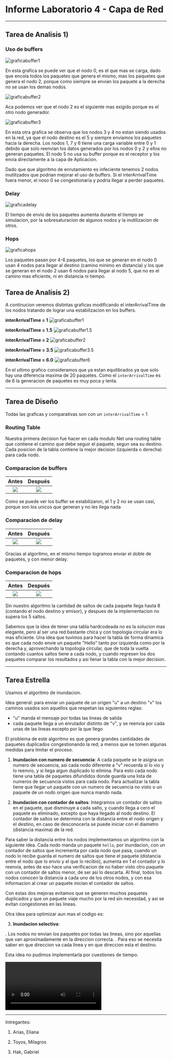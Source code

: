 # Informe Laboratorio 4 - Capa de Red

----

## Tarea de Analisis 1)

### Uso de buffers

![graficabuffer1](./GraficasAnalisis/Buffer.png)

En esta grafica se puede ver que el nodo 0, es el que mas se carga, dado que encola todos los paquetes que genera el mismo, mas los paquetes que genera el nodo 2, porque como siempre se envian los paquete a la derecha no se usan los demas nodos.

![graficabuffer2](./GraficasAnalisis/Bufferwo0.png)

Aca podemos ver que el nodo 2 es el siguiente mas exigido porque es el otro nodo generador.

![graficabuffer3](./GraficasAnalisis/Bufferwo02.png)

En esta otra grafica se observa que los nodos 3 y 4 no estan siendo usados en la red, ya que el nodo destino es el 5 y siempre enviamos los paquetes hacia la derecha.
Los nodos 1, 7 y 6 tiene una carga variable entre 0 y 1 debido que solo reenvian los datos generados por los nodos 0 y 2 y ellos no generan paquetes.
El nodo 5 no usa su buffer porque es el receptor y los envia directamente a la capa de Aplicacion.

Dado que que algoritmo de enrutamiento es infeciente tenemos 2 nodos inutilizados que podrian mejorar el uso de buffers.
Si el interArrivalTime fuera menor, el noso 0 se congestionaria y podria llegar a perder paquetes.

### Delay

![graficadelay](./GraficasAnalisis/DelayPerPacket.png)

El tiempo de envio de los paquetes aumenta durante el tiempo se simulacion, por la sobresaturacion de algunos nodos y la inutilizacion de otros.

### Hops

![graficahops](./GraficasAnalisis/HopsPerPacket.png)

Los paquetes pasan por 4-6 paquetes, los que se generan en el nodo 0 usan 4 nodos para llegar al destino (camino minimo en distancia) y los que se generan en el nodo 2 usan 6 nodos para llegar al nodo 5, que no es el camino mas eficiente, ni en distancia ni tiempo.

## Tarea de Analisis 2)

A continucion veremos distintas graficas modificando el interArrivalTime de los nodos tratando de lograr una estabilizacion en los buffers.

**interArrivalTime = 1**
![graficabuffer1](./GraficasAnalisis/Buffers/Buffer1.png)

**interArrivalTime = 1.5**
![graficabuffer1.5](./GraficasAnalisis/Buffers/Buffer1_5.png)

**interArrivalTime = 2**
![graficabuffer2](./GraficasAnalisis/Buffers/Buffer2_0.png)

**interArrivalTime = 3.5**
![graficabuffer3.5](./GraficasAnalisis/Buffers/Buffer3_5.png)

**interArrivalTime = 6.0**
![graficabuffer6](./GraficasAnalisis/Buffers/Buffer6_0.png)

En el ultimo grafico consideramos que ya estan equilibrados ya que solo hay una diferencia maxima de 20 paquetes.
Como el ```interArrivalTime``` es de 6 la generacion de paquetes es muy poca y lenta.

----

## Tarea de Diseño

Todas las graficas y comparativas son con un ```interArrivalTime``` = 1

### Routing Table

Nuestra primera decision fue hacer en cada modulo Net una routing table que contiene el camino que debe seguir el paquete, segun sea su destino.
Cada posicion de la tabla contiene la mejor decision (izquierda o derecha) para cada nodo.

### Comparacion de buffers

| Antes 										  | Después 											   |
| :---------------------------------------------: | :----------------------------------------------------: |
| ![](./GraficasAnalisis/Buffer.png)              | ![](./GraficasDiseno/D1buffers.png)                    |

Como se puede ver los buffer se estabilizaron, el 1 y 2 no se usan casi, porque son los unicos que generan y no les llega nada

### Comparacion de delay

| Antes 										  | Después 											   |
| :---------------------------------------------: | :----------------------------------------------------: |
| ![](./GraficasAnalisis/Delay1_0.png)            | ![](./GraficasDiseno/D1delay.png)                      |

Gracias al algoritmo, en el mismo tiempo logramos enviar el doble de paquetes, y con menor delay.

### Comparacion de hops

| Antes 										  | Después 											   |
| :---------------------------------------------: | :----------------------------------------------------: |
| ![](./GraficasAnalisis/Hops1_0.png)             | ![](./GraficasDiseno/D1hops.png)                       |

Sin nuestro algoritmo la cantidad de saltos de cada paquete llega hasta 8 (contando el nodo destino y emisor), y despues de la implementacion no supera los 5 saltos.

Sabemos que la idea de tener una tabla hardcodeada no es la solucion mas elegante, pero al ser una red bastante chica y con topologia circular era lo mas eficiente.
Una idea que tuvimos para hacer la tabla de forma dinamica es que cada nodo envie un paquete "Hello" tanto por izquierda como por la derecha y, aprovechando la topologia circular, que de toda la vuelta contando cuantos saltos tiene a cada nodo, y cuando regresen los dos paquetes comparar los resultados y asi llenar la tabla con la mejor decision.

----

## Tarea Estrella

Usamos el algoritmo de inundacion.

Idea general: para enviar un paquete de un origen "u" a un destino "v" los caminos usados son aquellos que respetan las siguientes reglas:

- "u" manda el mensaje por todas las lineas de salida
- cada paquete llega a un enrutador distinto de "v", y se reenvia por cada unas de las lineas excepto por la que llego

El problema de este algoritmo es que genera grandes cantidades de paquetes duplicados congestionando la red; a menos que se tomen algunas medidas para limitar el proceso.

1) **Inundacion con numero de secuencia**:
 A cada paquete se le asigna un numero de secuencia, asi cada nodo diferente a "v" recuerda si lo vio y lo reenvio, y si llega algun duplicado lo elimina.
Para esto cada nodo tiene una tabla de paquetes difundidos donde guarda una lista de numeros de secuancia vistos para cada nodo.
Para actualizar la tabla tiene que llegar un paquete con un numero de secuencia no visto o un paquete de un nodo origen que nunca mando nada.

2) **Inundacion con contador de saltos**:
 Integramos un contador de saltos en el paquete, que disminuye a cada salto, y cuando llega a cero el paquete es eliminado, excepto que haya llegado al nodo destino.
El contador de saltos se determina con la distancia entre el nodo origen y el destino, en caso de desconocerla se puede iniciar con el diametro (distancia maxima) de la red.

Para saber la distancia entre los nodos implementamos un algoritmo con la siguiente idea.
Cada nodo manda un paquete ```hello```, por inundacion, con un contador de saltos que incrementa por cada nodo que pasa, cuando un nodo lo recibe guarda el numero de saltos que tiene el paquete (distancia entre el nodo que lo envio y el que lo recibio), aumenta en 1 el contador y lo reenvia, antes de eso hace una verificacion de no haber visto otro paquete con un contador de saltos menor, de ser asi lo descarta.
Al final, todos los nodos conocen la distancia a cada uno de los otros nodos, y con esa informacion al crear un paquete inician el contador de saltos.

Con estas dos mejoras evitamos que se generen muchos paquetes duplicados y que un paquete viaje mucho por la red sin necesidad, y asi se evitan congestiones en las lineas.

Otra idea para optimizar aun mas el codigo es:

3) **Inundacion selectiva**:

. Los nodos no envian los paquetes por todas las lineas, sino por aquellas que van aproximadamente en la direccion correcta.
. Para eso se necesita saber en que direccion va cada linea y en que direccion esta el destino.

Esta idea no pudimos implementarla por cuestiones de tiempo.

![](./TareaEstrella/inundacion.mp4)

----

Intregantes:

1) Arias, Eliana

2) Toyos, Milagros

3) Hak, Gabriel



